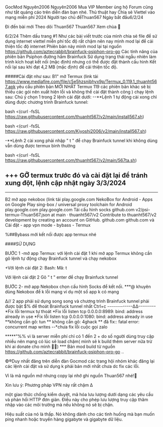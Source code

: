
GocMod
Nguyên2006
Nguyên2006
Mua VIP Member ủng hộ Forum cũng như tắt quảng cáo trên diễn đàn bạn nhé.
 Thủ thuật hay
Chia sẻ Viettel vào mạng miễn phí 2024
 Người tạo chủ đềThuan567  Ngày bắt đầu6/2/24

Đi đến bài mới
Theo dõi
Thuan567
Thuan567
Xem chùa 👀

6/2/24
Thêm dấu trang
#1
Như các bài viết trước của mình chia sẻ file để sử dụng internet viettel miễn phí tốc độ rất chậm nên nay mình mod lại để cải thiện tốc độ internet
Phiên bản này mình mod lại tại nguồn https://github.com/aztecrabbit/brainfuck-psiphon-pro-go
Các tính năng của phiên bản Psiphon đường hầm Brainfuck
Sử dụng trạng thái ngẫu nhiên làm trình kích hoạt kết nối (mặc định) nhưng có thể được đặt thành cấu hình
Kết nối lại sau khi đạt 4,2 MB (mặc định) để cải thiện tốc độ.

#####Cài đặt như sau:
B1" mở Termux (link tải https://www.mediafire.com/file/c5e5hzsnibhyx9p/Termux_0.119.1_thuanht567.apk yêu cầu phiên bản MỚI NHẤT Termux 119 các phiên bản khác sẽ bị thiếu các gói nên xuất hiện lỗi và không thể cài đặt thành công ) chạy lệnh sau:
Chú ý chọn 1 trong 2 lệnh cài đặt dưới:
--**Lệnh 1 tự động cài xong chỉ dùng được chương trình Brainfuck tunnel:


bash <(curl -fsSL https://raw.githubusercontent.com/thuanht567/v2/main/install567.sh)

bash <(curl -fsSL https://raw.githubusercontent.com/Kiyoshi2006/v2/main/install567.sh)


-**Lệnh 2 cài xong phải nhập " t " để chạy Brainfuck tunnel khi không dùng vẫn dùng được termux bình thường


bash <(curl -fsSL https://raw.githubusercontent.com/thuanht567/v2/main/567ta.sh)

+++ GỠ termux trước đó và cài đặt lại để tránh xung đột, lệnh cập nhật ngày 3/3/2024
-
***
B2 mở app nekobox (link tải
play.google.com
NekoBox for Android - Apps on Google Play
sing-box / universal proxy toolchain for Android
play.google.com play.google.com
Tải cấu hình socks
github.com
v2/psi-termux-Thuan567.json at main · thuanht567/v2
Contribute to thuanht567/v2 development by creating an account on GitHub.
github.com github.com
và
Cài đặt - app vpn mode - bybass - Termux

%##Bybass mới kết nối được app termux nhé


####SỬ DỤNG

BƯỚC 1 -mở app Termux:
với lệnh cài đặt 1 khi mở app Termux không cần gõ lệnh tự động chạy Brainfuck tunnel và chạy nekobox

+Với lệnh cài đặt 2:
Bash:
Mã:
 t

Với lệnh cài đặt 2
Gõ " t " enter để chạy Brainfuck tunnel



BƯỚC 2- mở app Nekobox chọn cấu hình Socks để kết nối.
***@ khuyên dùng Nekobox để k lỗi mạng ví dụ một số app k có mạng

∆// 2 app phải sử dụng song song và chương trình Brainfuck tunnel phải được bật
$% để thoát Brainfuck tunnel nhất Ctrl+c
-------------∆∆---------
*Fix lỗi termux tự thoát
*Fix lỗi listen tcp 0.0.0.0:8989: bind: address already in use
*Fix lỗi listen tcp 0.0.0.0:1080: bind: address already in use
**không cần gõ: tun
** không cần gõ: 4ghack
** đã fix:: fatal error: concurrent map writes
--*chưa fix lỗi cuộc gọi zalo

*****"%% vì là server miễn phí chỉ có 1 đến 2 + do số người dùng truy cập nhiều nên mạng có lúc sẽ load chậm( mình sẽ k build thêm server nữa trừ khi ai donate cho mình 🤣😎)
*** Bản mod build từ nguồn https://github.com/aztecrabbit/brainfuck-psiphon-pro-go ..

©®Duy nhất đăng trên diễn đàn Gocmod các trang hội nhóm khác đăng lại các lệnh cài đặt và sử dụng k phải bản mới nhất chưa dc fix các lỗi.

Vì là mã nguồn mở nhưng copy lại nhớ ghi nguồn Thuan567 nhé!🤩


Xin lưu ý: Phương pháp VPN này rất chậm ∆

một giao thức chống kiểm duyệt, mã hóa lưu lượng dưới dạng các yêu cầu và phản hồi HTTP đơn giản. Điều này cho phép lưu lượng truy cập thâm nhập vào các môi trường mà nếu không nó sẽ bị chặn.

Hiệu suất của nó là thấp. Nó không dành cho các tình huống mà bạn muốn ping nhanh hoặc truyền hàng gigabyte và gigabyte dữ liệu.
